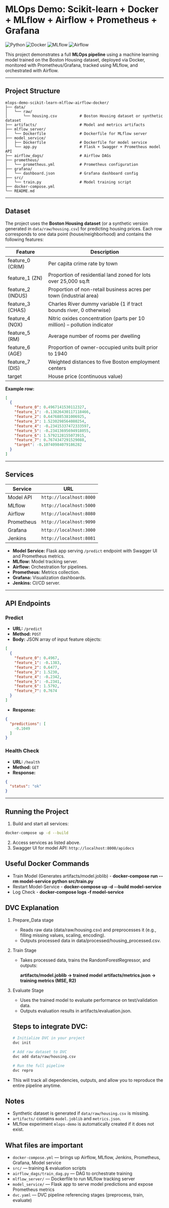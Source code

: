 # MLOps Demo: Scikit-learn + Docker + MLflow + Airflow + Prometheus + Grafana

![Python](https://img.shields.io/badge/python-3.10-blue)
![Docker](https://img.shields.io/badge/docker-20.10.17-blue)
![MLflow](https://img.shields.io/badge/mlflow-2.6.3-orange)
![Airflow](https://img.shields.io/badge/airflow-2.6.3-red)

This project demonstrates a full **MLOps pipeline** using a machine learning model trained on the Boston Housing dataset, deployed via Docker, monitored with Prometheus/Grafana, tracked using MLflow, and orchestrated with Airflow.

---

## Project Structure

```
mlops-demo-scikit-learn-mlflow-airflow-docker/
├── data/
│   └── raw/
│       └── housing.csv          # Boston Housing dataset or synthetic dataset
├── artifacts/                   # Model and metrics artifacts
├── mlflow_server/
│   └── Dockerfile               # Dockerfile for MLflow server
├── model_service/
│   ├── Dockerfile               # Dockerfile for model service
│   └── app.py                   # Flask + Swagger + Prometheus model API
├── airflow_dags/                # Airflow DAGs
├── prometheus/
│   └── prometheus.yml           # Prometheus configuration
├── grafana/
│   └── dashboard.json           # Grafana dashboard config
├── src/
│   └── train.py                 # Model training script
├── docker-compose.yml
└── README.md
```

---

## Dataset

The project uses the **Boston Housing dataset** (or a synthetic version generated in `data/raw/housing.csv`) for predicting housing prices. Each row corresponds to one data point (house/neighborhood) and contains the following features:

| Feature           | Description                                                              |
| ----------------- | ------------------------------------------------------------------------ |
| feature_0 (CRIM)  | Per capita crime rate by town                                            |
| feature_1 (ZN)    | Proportion of residential land zoned for lots over 25,000 sq.ft          |
| feature_2 (INDUS) | Proportion of non-retail business acres per town (industrial area)       |
| feature_3 (CHAS)  | Charles River dummy variable (1 if tract bounds river, 0 otherwise)      |
| feature_4 (NOX)   | Nitric oxides concentration (parts per 10 million) – pollution indicator |
| feature_5 (RM)    | Average number of rooms per dwelling                                     |
| feature_6 (AGE)   | Proportion of owner-occupied units built prior to 1940                   |
| feature_7 (DIS)   | Weighted distances to five Boston employment centers                     |
| target            | House price (continuous value)                                           |

**Example row:**

```json
[
  {
    "feature_0": 0.4967141530112327,
    "feature_1": -0.13826430117118466,
    "feature_2": 0.6476885381006925,
    "feature_3": 1.5230298564080254,
    "feature_4": -0.23415337472333597,
    "feature_5": -0.23413695694918055,
    "feature_6": 1.5792128155073915,
    "feature_7": 0.7674347291529088,
    "target": -0.10740984079186282
  }
]
```

---

## Services

| Service    | URL                     |
| ---------- | ----------------------- |
| Model API  | `http://localhost:8000` |
| MLflow     | `http://localhost:5000` |
| Airflow    | `http://localhost:8080` |
| Prometheus | `http://localhost:9090` |
| Grafana    | `http://localhost:3000` |
| Jenkins    | `http://localhost:8081` |

* **Model Service:** Flask app serving `/predict` endpoint with Swagger UI and Prometheus metrics.
* **MLflow:** Model tracking server.
* **Airflow:** Orchestration for pipelines.
* **Prometheus:** Metrics collection.
* **Grafana:** Visualization dashboards.
* **Jenkins:** CI/CD server.

---

## API Endpoints

### Predict

* **URL:** `/predict`
* **Method:** `POST`
* **Body:** JSON array of input feature objects:

```json
[
  {
    "feature_0": 0.4967,
    "feature_1": -0.1383,
    "feature_2": 0.6477,
    "feature_3": 1.5230,
    "feature_4": -0.2342,
    "feature_5": -0.2341,
    "feature_6": 1.5792,
    "feature_7": 0.7674
  }
]
```

* **Response:**

```json
{
  "predictions": [
    -0.1049
  ]
}
```

### Health Check

* **URL:** `/health`
* **Method:** `GET`
* **Response:**

```json
{
  "status": "ok"
}
```

---

## Running the Project

1. Build and start all services:

```bash
docker-compose up -d --build
```

2. Access services as listed above.
3. Swagger UI for model API: `http://localhost:8000/apidocs`

## Useful Docker Commands

* Train Model (Generates artifacts/model.joblib) - **docker-compose run --rm model-service python src/train.py**
* Restart Model-Service - **docker-compose up -d --build model-service**
* Log Check - **docker-compose logs -f model-service**


## DVC Explanation

1. Prepare_Data stage

    * Reads raw data (data/raw/housing.csv) and preprocesses it (e.g., filling missing values, scaling, encoding).
    * Outputs processed data in data/processed/housing_processed.csv.

2. Train Stage

    * Takes processed data, trains the RandomForestRegressor, and outputs:

        **artifacts/model.joblib → trained model**
        **artifacts/metrics.json → training metrics (MSE, R2)**

3. Evaluate Stage

    * Uses the trained model to evaluate performance on test/validation data.
    * Outputs evaluation results in artifacts/evaluation.json.

    ## Steps to integrate DVC:

    ```bash
    # Initialize DVC in your project
    dvc init

    # Add raw dataset to DVC
    dvc add data/raw/housing.csv

    # Run the full pipeline
    dvc repro
    ```
 * This will track all dependencies, outputs, and allow you to reproduce the entire pipeline anytime.

## Notes

* Synthetic dataset is generated if `data/raw/housing.csv` is missing.
* `artifacts/` contains `model.joblib` and `metrics.json`.
* MLflow experiment `mlops-demo` is automatically created if it does not exist.

## What files are important
- `docker-compose.yml` — brings up Airflow, MLflow, Jenkins, Prometheus, Grafana, Model service
- `src/` — training & evaluation scripts
- `airflow_dags/train_dag.py` — DAG to orchestrate training
- `mlflow_server/` — Dockerfile to run MLflow tracking server
- `model_service/` — Flask app to serve model predictions and expose Prometheus metrics
- `dvc.yaml` — DVC pipeline referencing stages (preprocess, train, evaluate)


